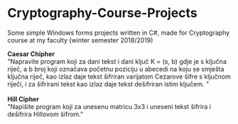 # Cryptography-Course-Projects
Some simple Windows forms projects written in C#, made for Cryptography course at my faculty (winter semester 2018/2019)

<b>Caesar Chipher</b>
<br>
"Napravite program koji za dani tekst i dani ključ K = (s, b) gdje je s ključna riječ, a b broj koji označava početnu poziciju u abecedi na koju se smješta ključna riječ, kao izlaz daje tekst šifriran varijatom Cezarove šifre s ključnom riječi, i za šifrirani tekst kao izlaz daje tekst dešifriran istim ključem. "
<br>
<br>
<b> Hill Cipher </b>
<br>
"Napišite program koji za unesenu matricu 3x3 i uneseni tekst šifrira i dešifrira Hillovom šifrom."
